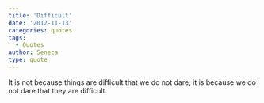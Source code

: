 ```yaml
---
title: 'Difficult'
date: '2012-11-13'
categories: quotes
tags:
  - Quotes
author: Seneca
type: quote
---
```


It is not because things are difficult that we do not dare; it is because we do not dare that they are difficult.
